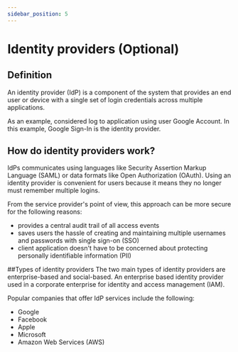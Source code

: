 ```yaml
---
sidebar_position: 5
---
```


# Identity providers (Optional)
## Definition 
An identity provider (IdP) is a component of the system that provides an end user or device with a single set of login credentials across multiple applications.

As an example, considered log to application using user Google Account. In this example, Google Sign-In is the identity provider.

## How do identity providers work?
IdPs communicates using languages like Security Assertion Markup Language (SAML) or data formats like Open Authorization (OAuth).
Using an identity provider is convenient for users because it means they no longer must remember multiple logins.

From the service provider's point of view, this approach can be more secure for the following reasons:
  - provides a central audit trail of all access events
  - saves users the hassle of creating and maintaining multiple usernames and passwords with single sign-on (SSO)
  - client application doesn't have to be concerned about protecting personally identifiable information (PII)

##Types of identity providers
The two main types of identity providers are enterprise-based and social-based. An enterprise based identity provider used in a corporate enterprise for identity and access management (IAM).

Popular companies that offer IdP services include the following:
  - Google
  - Facebook
  - Apple
  - Microsoft
  - Amazon Web Services (AWS)


